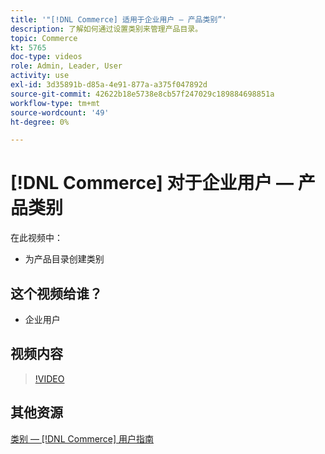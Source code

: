 ```yaml
---
title: '"[!DNL Commerce] 适用于企业用户 — 产品类别”'
description: 了解如何通过设置类别来管理产品目录。
topic: Commerce
kt: 5765
doc-type: videos
role: Admin, Leader, User
activity: use
exl-id: 3d35891b-d85a-4e91-877a-a375f047892d
source-git-commit: 42622b18e5738e8cb57f247029c189884698851a
workflow-type: tm+mt
source-wordcount: '49'
ht-degree: 0%

---
```


# [!DNL Commerce] 对于企业用户 — 产品类别

在此视频中：

- 为产品目录创建类别

## 这个视频给谁？

- 企业用户

## 视频内容

>[!VIDEO](https://video.tv.adobe.com/v/35950?quality=12&learn=on)

## 其他资源

[类别 —  [!DNL Commerce] 用户指南](https://docs.magento.com/user-guide/catalog/categories.html)
